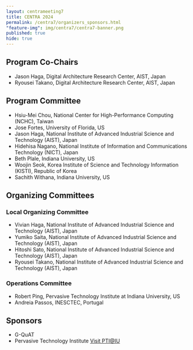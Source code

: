 ```yaml
---
layout: centrameeting7
title: CENTRA 2024
permalink: /centra7/organizers_sponsors.html
"feature-img": img/centra7/centra7-banner.png
published: true
hide: true
---
```


## Program Co-Chairs
- Jason Haga, Digital Architecture Research Center, AIST, Japan
- Ryousei Takano, Digital Architecture Research Center, AIST, Japan

## Program Committee
- Hsiu-Mei Chou, National Center for High-Performance Computing (NCHC), Taiwan
- Jose Fortes, University of Florida, US
- Jason Haga, National Institute of Advanced Industrial Science and Technology (AIST), Japan
- Hidehisa Nagano, National Institute of Information and Communications Technology (NICT), Japan
- Beth Plale, Indiana University, US
- Woojin Seok, Korea Institute of Science and Technology Information (KISTI), Republic of Korea
- Sachith Withana, Indiana University, US

## Organizing Committees
### Local Organizing Committee
-	Vivian Haga, National Institute of Advanced Industrial Science and Technology (AIST), Japan
-	Yumiko Saita, National Institute of Advanced Industrial Science and Technology (AIST), Japan
-	Hitoshi Sato, National Institute of Advanced Industrial Science and Technology (AIST), Japan
-	Ryousei Takano, National Institute of Advanced Industrial Science and Technology (AIST), Japan
### Operations Committee
-	Robert Ping, Pervasive Technology Institute at Indiana University, US
-	Andreia Passos, INESCTEC, Portugal
  
## Sponsors
-	G-QuAT
-	Pervasive Technology Institute [Visit PTI@IU](https://pti.iu.edu)

<!--## Contact-->

